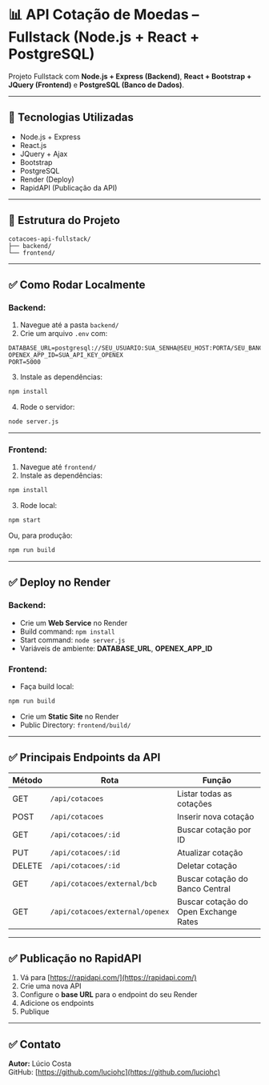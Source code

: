 
# 📊 API Cotação de Moedas – Fullstack (Node.js + React + PostgreSQL)

Projeto Fullstack com **Node.js + Express (Backend)**, **React + Bootstrap + JQuery (Frontend)** e **PostgreSQL (Banco de Dados)**.

---

## 📌 Tecnologias Utilizadas

- Node.js + Express
- React.js
- JQuery + Ajax
- Bootstrap
- PostgreSQL
- Render (Deploy)
- RapidAPI (Publicação da API)

---

## 📍 Estrutura do Projeto

```
cotacoes-api-fullstack/
├── backend/
└── frontend/
```

---

## ✅ Como Rodar Localmente

### Backend:

1. Navegue até a pasta `backend/`
2. Crie um arquivo `.env` com:

```
DATABASE_URL=postgresql://SEU_USUARIO:SUA_SENHA@SEU_HOST:PORTA/SEU_BANCO
OPENEX_APP_ID=SUA_API_KEY_OPENEX
PORT=5000
```

3. Instale as dependências:

```bash
npm install
```

4. Rode o servidor:

```bash
node server.js
```

---

### Frontend:

1. Navegue até `frontend/`
2. Instale as dependências:

```bash
npm install
```

3. Rode local:

```bash
npm start
```

Ou, para produção:

```bash
npm run build
```

---

## ✅ Deploy no Render

### Backend:

- Crie um **Web Service** no Render
- Build command: `npm install`
- Start command: `node server.js`
- Variáveis de ambiente: **DATABASE_URL**, **OPENEX_APP_ID**

### Frontend:

- Faça build local:

```bash
npm run build
```

- Crie um **Static Site** no Render
- Public Directory: `frontend/build/`

---

## ✅ Principais Endpoints da API

| Método | Rota | Função |
|---|---|---|
| GET | `/api/cotacoes` | Listar todas as cotações |
| POST | `/api/cotacoes` | Inserir nova cotação |
| GET | `/api/cotacoes/:id` | Buscar cotação por ID |
| PUT | `/api/cotacoes/:id` | Atualizar cotação |
| DELETE | `/api/cotacoes/:id` | Deletar cotação |
| GET | `/api/cotacoes/external/bcb` | Buscar cotação do Banco Central |
| GET | `/api/cotacoes/external/openex` | Buscar cotação do Open Exchange Rates |

---

## ✅ Publicação no RapidAPI

1. Vá para [https://rapidapi.com/](https://rapidapi.com/)
2. Crie uma nova API
3. Configure o **base URL** para o endpoint do seu Render
4. Adicione os endpoints
5. Publique

---

## ✅ Contato

**Autor:** Lúcio Costa  
GitHub: [https://github.com/luciohc](https://github.com/luciohc)

